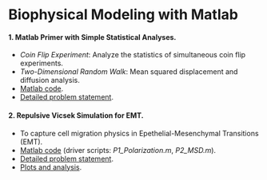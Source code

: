 # Biophysical Modeling with Matlab

#### 1. Matlab Primer with Simple Statistical Analyses.   
- <i>Coin Flip Experiment</i>: Analyze the statistics of simultaneous coin flip experiments.
- <i>Two-Dimensional Random Walk</i>: Mean squared displacement and diffusion analysis.
- [Matlab code](./a0_matlab-primer).
- [Detailed problem statement](./a0_matlab-primer/assets/a0_problem-definition.pdf).

#### 2. Repulsive Vicsek Simulation for EMT.   
- To capture cell migration physics in Epethelial-Mesenchymal Transitions (EMT).
- [Matlab code](./a1_repulsive-vicsek-simulation) (driver scripts: _P1_Polarization.m_, _P2_MSD.m_).
- [Detailed problem statement](./a1_repulsive-vicsek-simulation/assets//a1_problem-definition.pdf).
- [Plots and analysis](./a1_repulsive-vicsek-simulation/assets/submission).
